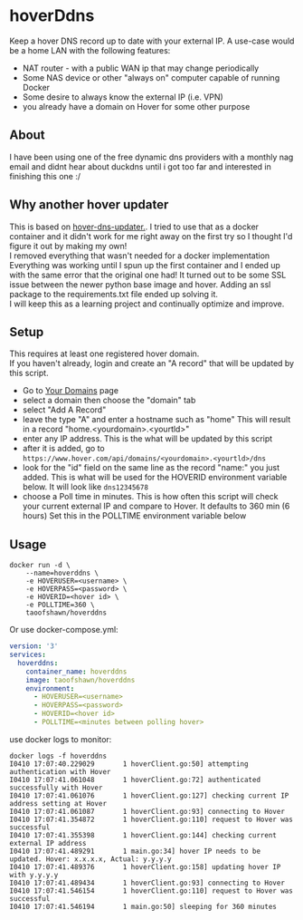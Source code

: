 # hoverDdns
Keep a hover DNS record up to date with your external IP. 
A use-case would be a home LAN with the following features:
- NAT router - with a public WAN ip that may change periodically
- Some NAS device or other "always on" computer capable of running Docker
- Some desire to always know the external IP (i.e. VPN)
- you already have a domain on Hover for some other purpose

## About
I have been using one of the free dynamic dns providers with a monthly nag email and didnt hear about duckdns until i got too far and interested in finishing this one :/

## Why another hover updater
This is based on [hover-dns-updater.](https://github.com/texasaggie97/hover-dns-updater). I tried to use that as a docker container and it didn't work for me right away on the first try so I thought I'd figure it out by making my own!  
I removed everything that wasn't needed for a docker implementation  
Everything was working until I spun up the first container and I ended up with the same error that the original one had!  It turned out to be some SSL issue between the newer python base image and hover.  Adding an ssl package to the requirements.txt file ended up solving it.  
I will keep this as a learning project and continually optimize and improve.


## Setup
This requires at least one registered hover domain.  
If you haven't already, login and create an "A record" that will be updated by this script.
  - Go to [Your Domains](https://www.hover.com/control_panel/domains) page
  - select a domain then choose the "domain" tab
  - select "Add A Record"
  - leave the type "A" and enter a hostname such as "home"  This will result in a record "home.\<yourdomain>.\<yourtld>"
  - enter any IP address.  This is the what will be updated by this script
  - after it is added, go to `https://www.hover.com/api/domains/<yourdomain>.<yourtld>/dns`
  - look for the "id" field on the same line as the record "name:" you just added. This is what will be used for the HOVERID environment variable below.  It will look like `dns12345678`
  - choose a Poll time in minutes.  This is how often this script will check your current external IP and compare to Hover.  It defaults to 360 min (6 hours) Set this in the POLLTIME environment variable below

## Usage
```
docker run -d \
    --name=hoverddns \
    -e HOVERUSER=<username> \
    -e HOVERPASS=<password> \
    -e HOVERID=<hover id> \
    -e POLLTIME=360 \
    taoofshawn/hoverddns
```
Or use docker-compose.yml:
```yaml
version: '3'
services:
  hoverddns:
    container_name: hoverddns
    image: taoofshawn/hoverddns
    environment:
      - HOVERUSER=<username>
      - HOVERPASS=<password>
      - HOVERID=<hover id>
      - POLLTIME=<minutes between polling hover>
```
use docker logs to monitor:
```
docker logs -f hoverddns
I0410 17:07:40.229029       1 hoverClient.go:50] attempting authentication with Hover
I0410 17:07:41.061048       1 hoverClient.go:72] authenticated successfully with Hover
I0410 17:07:41.061076       1 hoverClient.go:127] checking current IP address setting at Hover
I0410 17:07:41.061087       1 hoverClient.go:93] connecting to Hover
I0410 17:07:41.354872       1 hoverClient.go:110] request to Hover was successful
I0410 17:07:41.355398       1 hoverClient.go:144] checking current external IP address
I0410 17:07:41.489291       1 main.go:34] hover IP needs to be updated. Hover: x.x.x.x, Actual: y.y.y.y
I0410 17:07:41.489376       1 hoverClient.go:158] updating hover IP with y.y.y.y
I0410 17:07:41.489434       1 hoverClient.go:93] connecting to Hover
I0410 17:07:41.546154       1 hoverClient.go:110] request to Hover was successful
I0410 17:07:41.546194       1 main.go:50] sleeping for 360 minutes
```
